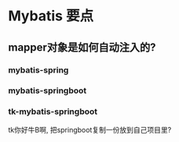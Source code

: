 # Mybatis 要点

## mapper对象是如何自动注入的?

### mybatis-spring

### mybatis-springboot

### tk-mybatis-springboot
tk你好牛B啊, 把springboot复制一份放到自己项目里? 


## 